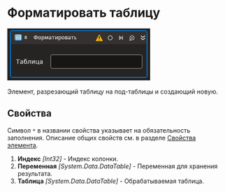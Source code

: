 # Форматировать таблицу

![](<../../../../../.gitbook/assets1/T1-TableChunk.PNG>)

Элемент, разрезающий таблицу на под-таблицы и создающий новую.

## Свойства

Символ `*` в названии свойства указывает на обязательность заполнения. 
Описание общих свойств см. в разделе [Свойства элемента](https://docs.primo-rpa.ru/primo-rpa/primo-studio/process/elements#svoistva-elementa).

1. **Индекс** *[Int32]* - Индекс колонки.
1. **Переменная** *[System.Data.DataTable]* - Переменная для хранения результата.
1. **Таблица** *[System.Data.DataTable]* - Обрабатываемая таблица.
